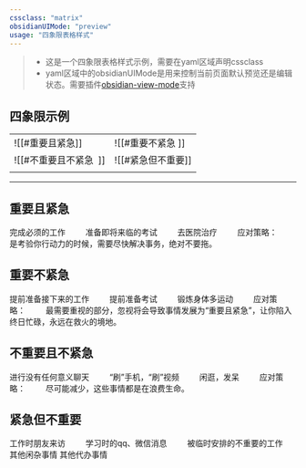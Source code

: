 ```yaml
---
cssclass: "matrix"
obsidianUIMode: "preview"
usage: "四象限表格样式"
---
```


> - 这是一个四象限表格样式示例，需要在yaml区域声明cssclass
> - yaml区域中的obsidianUIMode是用来控制当前页面默认预览还是编辑状态。需要插件[obsidian-view-mode](obsidian://show-plugin?id=obsidian-view-mode-by-frontmatter)支持

## 四象限示例


|                        |                    |
| ---------------------- | ------------------ |
| ![[#重要且紧急]]       | ![[#重要不紧急 ]]  |
| ![[#不重要且不紧急  ]] | ![[#紧急但不重要]] |
|                     |               |


---

## 重要且紧急           

完成必须的工作        
准备即将来临的考试        
去医院治疗        
应对策略：        
是考验你行动力的时候，需要尽快解决事务，绝对不要拖。        

## 重要不紧急              

提前准备接下来的工作        
提前准备考试        
锻炼身体多运动        
应对策略：        
最需要重视的部分，忽视将会导致事情发展为“重要且紧急”，让你陷入终日忙碌，永远在救火的境地。        

## 不重要且不紧急          

进行没有任何意义聊天        
“刷”手机，“刷”视频        
闲逛，发呆        
应对策略：        
尽可能减少，这些事情都是在浪费生命。        

## 紧急但不重要        
工作时朋友来访        
学习时的qq、微信消息        
被临时安排的不重要的工作   
其他闲杂事情
其他代办事情




